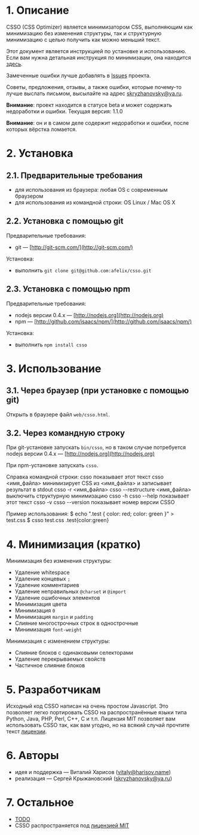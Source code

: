 # 1. Описание

CSSO (CSS Optimizer) является минимизатором CSS, выполняющим как минимизацию без изменения структуры, так и структурную минимизацию с целью получить как можно меньший текст.

Этот документ является инструкцией по установке и использованию. Если вам нужна детальная инструкция по минимизации, она находится [здесь](https://github.com/afelix/csso/blob/master/MANUAL.ru.md).

Замеченные ошибки лучше добавлять в [Issues](https://github.com/afelix/csso/issues) проекта.

Советы, предложения, отзывы, а также ошибки, которые почему-то лучше выслать письмом, высылайте на адрес <skryzhanovsky@ya.ru>.

**Внимание**: проект находится в статусе beta и может содержать недоработки и ошибки. Текущая версия: 1.1.0

**Внимание**: он и в самом деле содержит недоработки и ошибки, после которых вёрстка ломается.

# 2. Установка

## 2.1. Предварительные требования

* для использования из браузера: любая OS с современным браузером
* для использования из командной строки: OS Linux / Mac OS X

## 2.2. Установка с помощью git

Предварительные требования:

* git&nbsp;— [http://git-scm.com/](http://git-scm.com/)

Установка:

* выполнить `git clone git@github.com:afelix/csso.git`

## 2.3. Установка с помощью npm

Предварительные требования:

* nodejs версии 0.4.x&nbsp;— [http://nodejs.org](http://nodejs.org)
* npm&nbsp;— [http://github.com/isaacs/npm/](http://github.com/isaacs/npm/)

Установка:

* выполнить `npm install csso`

# 3. Использование

## 3.1. Через браузер (при установке с помощью git)

Открыть в браузере файл `web/csso.html`.

## 3.2. Через командную строку

При git-установке запускать `bin/csso`, но в таком случае потребуется nodejs версии 0.4.x&nbsp;— [http://nodejs.org](http://nodejs.org)

При npm-установке запускать `csso`.

Справка командной строки:
    csso
        показывает этот текст
    csso <имя_файла>
        минимизирует CSS из <имя_файла> и записывает результат в stdout
    csso -r <имя_файла>
    csso --restructure <имя_файла>
        выключить структурную минимизацию
    csso -h
    csso --help
        показывает этот текст
    csso -v
    csso --version
        показывает номер версии CSSO

Пример использования:
    $ echo ".test { color: red; color: green }" > test.css
    $ csso test.css
    .test{color:green}

# 4. Минимизация (кратко)

Минимизация без изменения структуры:

* Удаление whitespace
* Удаление концевых `;`
* Удаление комментариев
* Удаление неправильных `@charset` и `@import`
* Удаление ошибочных элементов
* Минимизация цвета
* Минимизация `0`
* Минимизация `margin` и `padding`
* Слияние многострочных строк в однострочные
* Минимизация `font-weight`

Минимизация с изменением структуры:

* Слияние блоков с одинаковыми селекторами
* Удаление перекрываемых свойств
* Частичное слияние блоков

# 5. Разработчикам

Исходный код CSSO написан на очень простом Javascript. Это позволяет легко портировать CSSO на распространённые языки типа Python, Java, PHP, Perl, C++, C и т.п. Лицензия MIT позволяет вам использовать CSSO так, как вам угодно, но на всякий случай прочтите текст [лицензии](https://github.com/afelix/csso/blob/master/MIT-LICENSE.txt).

# 6. Авторы

* идея и поддержка&nbsp;— Виталий Харисов (<vitaly@harisov.name>)
* реализация&nbsp;— Сергей Крыжановский (<skryzhanovsky@ya.ru>)

# 7. Остальное

* [TODO](https://github.com/afelix/csso/blob/master/TODO.md)
* CSSO распространяется под [лицензией MIT](https://github.com/afelix/csso/blob/master/MIT-LICENSE.txt)
